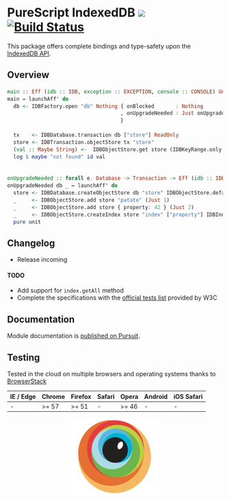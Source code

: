 PureScript IndexedDB [![](https://img.shields.io/badge/doc-pursuit-60b5cc.svg)](http://pursuit.purescript.org/packages/purescript-indexeddb) [![Build Status](https://travis-ci.org/truqu/purescript-indexeddb.svg?branch=master)](https://travis-ci.org/truqu/purescript-indexeddb)
=====

This package offers complete bindings and type-safety upon the [IndexedDB API](https://w3c.github.io/IndexedDB).

## Overview 

```purescript
main :: Eff (idb :: IDB, exception :: EXCEPTION, console :: CONSOLE) Unit
main = launchAff' do
  db <- IDBFactory.open "db" Nothing { onBlocked       : Nothing
                                     , onUpgradeNeeded : Just onUpgradeNeeded
                                     }

  tx    <- IDBDatabase.transaction db ["store"] ReadOnly
  store <- IDBTransaction.objectStore tx "store"
  (val :: Maybe String) <-  IDBObjectStore.get store (IDBKeyRange.only 1)
  log $ maybe "not found" id val


onUpgradeNeeded :: forall e. Database -> Transaction -> Eff (idb :: IDB, exception :: EXCEPTION | e) Unit
onUpgradeNeeded db _ = launchAff' do
  store <- IDBDatabase.createObjectStore db "store" IDBObjectStore.defaultParameters
  _     <- IDBObjectStore.add store "patate" (Just 1)
  _     <- IDBObjectStore.add store { property: 42 } (Just 2)
  _     <- IDBObjectStore.createIndex store "index" ["property"] IDBIndex.defaultParameters
  pure unit
```

## Changelog

- Release incoming

#### TODO

- Add support for `index.getAll` method
- Complete the specifications with the [official tests list](https://github.com/w3c/web-platform-tests/blob/master/IndexedDB/README.md) provided by W3C

## Documentation

Module documentation is [published on Pursuit](http://pursuit.purescript.org/packages/purescript-indexeddb).

## Testing 
Tested in the cloud on multiple browsers and operating systems thanks to [BrowserStack](https://www.browserstack.com)


| IE / Edge | Chrome | Firefox | Safari  | Opera | Android | iOS Safari |
| ----------| ------ | ------- | ------- | ----- | ------- | ---------- |
| -         | >= 57  | >= 51   | -       | >= 46 | -       | -          |

<p align="center">
  <a href="https://www.browserstack.com"><img alt="browserstack" src=".github/browserstack.png" /></a>
</p>
